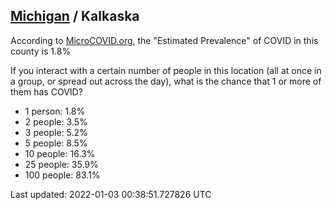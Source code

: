 
## [Michigan](/united-states/michigan) / Kalkaska

According to [MicroCOVID.org](http://microcovid.org),
the "Estimated Prevalence" of COVID in this county is 1.8%

If you interact with a certain number of people in this location
(all at once in a group, or spread out across the day), what is the chance that
1 or more of them has COVID?

- 1 person: 1.8%
- 2 people: 3.5%
- 3 people: 5.2%
- 5 people: 8.5%
- 10 people: 16.3%
- 25 people: 35.9%
- 100 people: 83.1%

Last updated: 2022-01-03 00:38:51.727826 UTC
